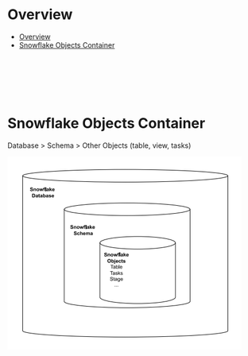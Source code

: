 # Overview

- [Overview](#overview)
- [Snowflake Objects Container](#snowflake-objects-container)

&nbsp;

&nbsp;

&nbsp;

# Snowflake Objects Container

Database > Schema > Other Objects (table, view, tasks)

<img src="../../assets/Objects-container.png">
